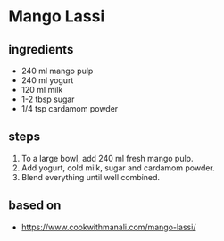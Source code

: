 # Mango Lassi

## ingredients

- 240 ml mango pulp
- 240 ml yogurt
- 120 ml milk
- 1-2 tbsp sugar
- 1/4 tsp cardamom powder

## steps

1. To a large bowl, add 240 ml fresh mango pulp.
2. Add yogurt, cold milk, sugar and cardamom powder.
3. Blend everything until well combined.

## based on

- https://www.cookwithmanali.com/mango-lassi/
